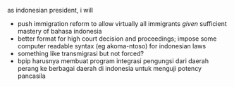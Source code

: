 as indonesian president, i will
- push immigration reform to allow virtually all immigrants *given* sufficient mastery of bahasa indonesia
- better format for high court decision and proceedings; impose some computer readable syntax (eg akoma-ntoso) for indonesian laws
- something like transmigrasi but not forced?
- bpip harusnya membuat program integrasi pengungsi dari daerah perang ke berbagai daerah di indonesia untuk menguji potency pancasila